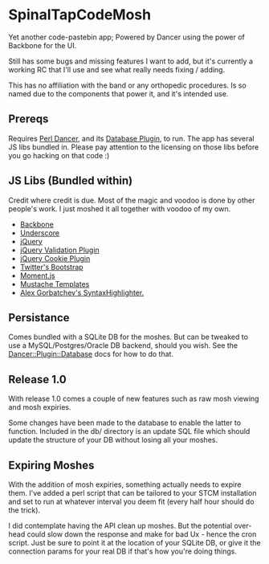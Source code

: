 SpinalTapCodeMosh
=================

Yet another code-pastebin app; Powered by Dancer using the power of Backbone
for the UI.

Still has some bugs and missing features I want to add, but it's currently a
working RC that I'll use and see what really needs fixing / adding.

This has no affiliation with the band or any orthopedic procedures. Is so named
due to the components that power it, and it's intended use.

Prereqs
-------

Requires [Perl Dancer](http://perldancer.org), and its
[Database Plugin](https://metacpan.org/module/Dancer::Plugin::Database), to run.
The app has several JS libs bundled in.  Please pay attention to the licensing on those
libs before you go hacking on that code :)


JS Libs (Bundled within)
----

Credit where credit is due. Most of the magic and voodoo is done by other
people's work. I just moshed it all together with voodoo of my own.

* [Backbone](http://backbonejs.org)
* [Underscore](http://underscorejs.org)
* [jQuery](http://jquery.com/)
* [jQuery Validation Plugin](http://jqueryvalidation.org/)
* [jQuery Cookie Plugin](http://plugins.jquery.com/jcookie/)
* [Twitter's Bootstrap](http://twitter.github.io/bootstrap/)
* [Moment.js](http://momentjs.com/)
* [Mustache Templates](http://mustache.github.io/)
* [Alex Gorbatchev's SyntaxHighlighter.](http://alexgorbatchev.com/SyntaxHighlighter/)

Persistance
-----------

Comes bundled with a SQLite DB for the moshes. But can be tweaked to use a
MySQL/Postgres/Oracle DB backend, should you wish. See the
[Dancer::Plugin::Database](https://metacpan.org/module/Dancer::Plugin::Database)
docs for how to do that.


Release 1.0
-----------

With release 1.0 comes a couple of new features such as raw mosh viewing and
mosh expiries.

Some changes have been made to the database to enable the latter to function.
Included in the db/ directory is an update SQL file which should update the
structure of your DB without losing all your moshes.


Expiring Moshes
---------------

With the addition of mosh expiries, something actually needs to expire them.
I've added a perl script that can be tailored to your STCM installation and set
to run at whatever interval you deem fit (every half hour should do the trick).

I did contemplate having the API clean up moshes. But the potential over-head
could slow down the response and make for bad Ux - hence the cron script. Just
be sure to point it at the location of your SQLite DB, or give it the connection
params for your real DB if that's how you're doing things.


